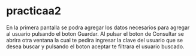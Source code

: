 # practicaa2

En la primera pantalla se podra agregar los datos necesarios para agregar al usuario pulsando el boton Guardar.
Al pulsar el boton de Consultar se abrira otra ventana la cual te pedira ingresar la clave del usuario que se desea buscar
y pulsando el boton aceptar te filtrara el usuario buscado.
